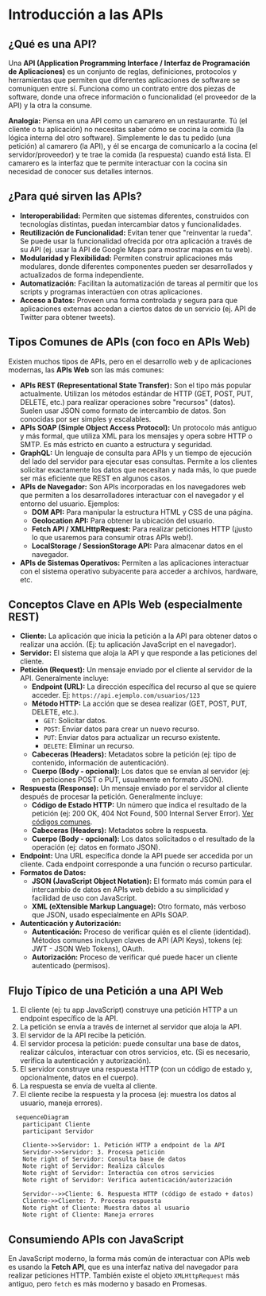 # Introducción a las APIs

## ¿Qué es una API?

Una **API (Application Programming Interface / Interfaz de Programación de Aplicaciones)** es un conjunto de reglas, definiciones, protocolos y herramientas que permiten que diferentes aplicaciones de software se comuniquen entre sí. Funciona como un contrato entre dos piezas de software, donde una ofrece información o funcionalidad (el proveedor de la API) y la otra la consume.

**Analogía:** Piensa en una API como un camarero en un restaurante. Tú (el cliente o tu aplicación) no necesitas saber cómo se cocina la comida (la lógica interna del otro software). Simplemente le das tu pedido (una petición) al camarero (la API), y él se encarga de comunicarlo a la cocina (el servidor/proveedor) y te trae la comida (la respuesta) cuando está lista. El camarero es la interfaz que te permite interactuar con la cocina sin necesidad de conocer sus detalles internos.

## ¿Para qué sirven las APIs?

- **Interoperabilidad:** Permiten que sistemas diferentes, construidos con tecnologías distintas, puedan intercambiar datos y funcionalidades.
- **Reutilización de Funcionalidad:** Evitan tener que "reinventar la rueda". Se puede usar la funcionalidad ofrecida por otra aplicación a través de su API (ej. usar la API de Google Maps para mostrar mapas en tu web).
- **Modularidad y Flexibilidad:** Permiten construir aplicaciones más modulares, donde diferentes componentes pueden ser desarrollados y actualizados de forma independiente.
- **Automatización:** Facilitan la automatización de tareas al permitir que los scripts y programas interactúen con otras aplicaciones.
- **Acceso a Datos:** Proveen una forma controlada y segura para que aplicaciones externas accedan a ciertos datos de un servicio (ej. API de Twitter para obtener tweets).

## Tipos Comunes de APIs (con foco en APIs Web)

Existen muchos tipos de APIs, pero en el desarrollo web y de aplicaciones modernas, las **APIs Web** son las más comunes:

- **APIs REST (Representational State Transfer):** Son el tipo más popular actualmente. Utilizan los métodos estándar de HTTP (GET, POST, PUT, DELETE, etc.) para realizar operaciones sobre "recursos" (datos). Suelen usar JSON como formato de intercambio de datos. Son conocidas por ser simples y escalables.
- **APIs SOAP (Simple Object Access Protocol):** Un protocolo más antiguo y más formal, que utiliza XML para los mensajes y opera sobre HTTP o SMTP. Es más estricto en cuanto a estructura y seguridad.
- **GraphQL:** Un lenguaje de consulta para APIs y un tiempo de ejecución del lado del servidor para ejecutar esas consultas. Permite a los clientes solicitar exactamente los datos que necesitan y nada más, lo que puede ser más eficiente que REST en algunos casos.
- **APIs de Navegador:** Son APIs incorporadas en los navegadores web que permiten a los desarrolladores interactuar con el navegador y el entorno del usuario. Ejemplos:
  - **DOM API:** Para manipular la estructura HTML y CSS de una página.
  - **Geolocation API:** Para obtener la ubicación del usuario.
  - **Fetch API / XMLHttpRequest:** Para realizar peticiones HTTP (¡justo lo que usaremos para consumir otras APIs web!).
  - **LocalStorage / SessionStorage API:** Para almacenar datos en el navegador.
- **APIs de Sistemas Operativos:** Permiten a las aplicaciones interactuar con el sistema operativo subyacente para acceder a archivos, hardware, etc.

## Conceptos Clave en APIs Web (especialmente REST)

- **Cliente:** La aplicación que inicia la petición a la API para obtener datos o realizar una acción. (Ej: tu aplicación JavaScript en el navegador).
- **Servidor:** El sistema que aloja la API y que responde a las peticiones del cliente.
- **Petición (Request):** Un mensaje enviado por el cliente al servidor de la API. Generalmente incluye:
  - **Endpoint (URL):** La dirección específica del recurso al que se quiere acceder. Ej: `https://api.ejemplo.com/usuarios/123`
  - **Método HTTP:** La acción que se desea realizar (GET, POST, PUT, DELETE, etc.).
    - `GET`: Solicitar datos.
    - `POST`: Enviar datos para crear un nuevo recurso.
    - `PUT`: Enviar datos para actualizar un recurso existente.
    - `DELETE`: Eliminar un recurso.
  - **Cabeceras (Headers):** Metadatos sobre la petición (ej: tipo de contenido, información de autenticación).
  - **Cuerpo (Body - opcional):** Los datos que se envían al servidor (ej: en peticiones POST o PUT, usualmente en formato JSON).
- **Respuesta (Response):** Un mensaje enviado por el servidor al cliente después de procesar la petición. Generalmente incluye:
  - **Código de Estado HTTP:** Un número que indica el resultado de la petición (ej: 200 OK, 404 Not Found, 500 Internal Server Error). [Ver códigos comunes](https://developer.mozilla.org/es/docs/Web/HTTP/Status).
  - **Cabeceras (Headers):** Metadatos sobre la respuesta.
  - **Cuerpo (Body - opcional):** Los datos solicitados o el resultado de la operación (ej: datos en formato JSON).
- **Endpoint:** Una URL específica donde la API puede ser accedida por un cliente. Cada endpoint corresponde a una función o recurso particular.
- **Formatos de Datos:**
  - **JSON (JavaScript Object Notation):** El formato más común para el intercambio de datos en APIs web debido a su simplicidad y facilidad de uso con JavaScript.
  - **XML (eXtensible Markup Language):** Otro formato, más verboso que JSON, usado especialmente en APIs SOAP.
- **Autenticación y Autorización:**
  - **Autenticación:** Proceso de verificar quién es el cliente (identidad). Métodos comunes incluyen claves de API (API Keys), tokens (ej: JWT - JSON Web Tokens), OAuth.
  - **Autorización:** Proceso de verificar qué puede hacer un cliente autenticado (permisos).

## Flujo Típico de una Petición a una API Web

1. El cliente (ej: tu app JavaScript) construye una petición HTTP a un endpoint específico de la API.
2. La petición se envía a través de internet al servidor que aloja la API.
3. El servidor de la API recibe la petición.
4. El servidor procesa la petición: puede consultar una base de datos, realizar cálculos, interactuar con otros servicios, etc. (Si es necesario, verifica la autenticación y autorización).
5. El servidor construye una respuesta HTTP (con un código de estado y, opcionalmente, datos en el cuerpo).
6. La respuesta se envía de vuelta al cliente.
7. El cliente recibe la respuesta y la procesa (ej: muestra los datos al usuario, maneja errores).

```mermaid
  sequenceDiagram
    participant Cliente
    participant Servidor

    Cliente->>Servidor: 1. Petición HTTP a endpoint de la API
    Servidor->>Servidor: 3. Procesa petición
    Note right of Servidor: Consulta base de datos
    Note right of Servidor: Realiza cálculos
    Note right of Servidor: Interactúa con otros servicios
    Note right of Servidor: Verifica autenticación/autorización

    Servidor-->>Cliente: 6. Respuesta HTTP (código de estado + datos)
    Cliente->>Cliente: 7. Procesa respuesta
    Note right of Cliente: Muestra datos al usuario
    Note right of Cliente: Maneja errores
```

## Consumiendo APIs con JavaScript

En JavaScript moderno, la forma más común de interactuar con APIs web es usando la **Fetch API**, que es una interfaz nativa del navegador para realizar peticiones HTTP. También existe el objeto `XMLHttpRequest` más antiguo, pero `fetch` es más moderno y basado en Promesas.
